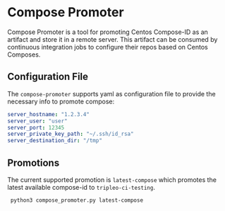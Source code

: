 # Compose Promoter 

Compose Promoter is a tool for promoting Centos Compose-ID
as an artifact and store it in a remote server. This artifact
can be consumed by continuous integration jobs to configure
their repos based on Centos Composes.

## Configuration File

The `compose-promoter` supports yaml as configuration file to
provide the necessary info to promote compose:
  ```yaml
  server_hostname: "1.2.3.4"
  server_user: "user"
  server_port: 12345
  server_private_key_path: "~/.ssh/id_rsa"
  server_destination_dir: "/tmp"
  ```

## Promotions

The current supported promotion is `latest-compose` which 
promotes the latest available compose-id to `tripleo-ci-testing`.

```shell
 python3 compose_promoter.py latest-compose
```